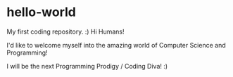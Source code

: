 # hello-world
My first coding repository. :)
Hi Humans! 

I'd like to welcome myself into the amazing world of Computer Science and Programming! 

I will be the next Programming Prodigy / Coding Diva! :)
